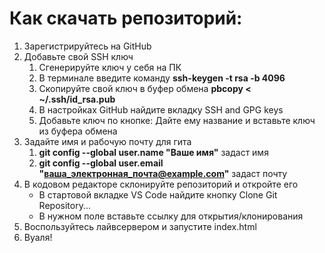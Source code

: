 # Как скачать репозиторий:

1. Зарегистрируйтесь на GitHub 
2. Добавьте свой SSH ключ
    1. Сгенерируйте ключ у себя на ПК
    2. В терминале введите команду __ssh-keygen -t rsa -b 4096__
    3. Скопируйте свой ключ в буфер обмена __pbcopy < ~/.ssh/id_rsa.pub__
    4. В настройках GitHub найдите вкладку SSH and GPG keys
    5. Добавьте ключ по кнопке: Дайте ему название и вставьте ключ из буфера обмена
3. Задайте имя и рабочую почту для гита
    1. __git config --global user.name "Ваше имя"__ задаст имя
    2. __git config --global user.email "ваша_электронная_почта@example.com"__ задаст почту
4. В кодовом редакторе склонируйте репозиторий и откройте его
    - В стартовой вкладке VS Code найдите кнопку Clone Git Repository...
    - В нужном поле вставьте ссылку для открытия/клонирования
4. Воспользуйтесь лайвсервером и запустите index.html
5. Вуаля!
